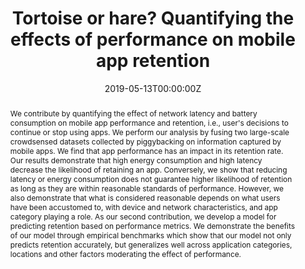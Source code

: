 ---
title: 'Tortoise or hare? Quantifying the effects of performance on mobile app retention'

# Authors
# If you created a profile for a user (e.g. the default `admin` user), write the username (folder name) here
# and it will be replaced with their full name and linked to their profile.
authors:
  - admin
  - Huber Flores
  - Eemil Lagerspetz
  - Sasu Tarkoma
  - Pan Hui 
  - Jukka Manner
  - Petteri Nurmi

# Author notes (optional)
#author_notes:
#  - 'Equal contribution'
#  - 'Equal contribution'

date: '2019-05-13T00:00:00Z'
doi: 'https://doi.org/10.1145/3308558.3313428'

# Schedule page publish date (NOT publication's date).
publishDate: '2019-05-13T00:00:00Z'

# Publication type.
# Accepts a single type but formatted as a YAML list (for Hugo requirements).
# Enter a publication type from the CSL standard.
publication_types: ['paper-conference']

# Publication name and optional abbreviated publication name.
publication: In *The World Wide Web Conference*
publication_short: In *The World Wide Web Conference* (pp. 2517-2528)

abstract: We contribute by quantifying the effect of network latency and battery consumption on mobile app performance and retention, i.e., user's decisions to continue or stop using apps. We perform our analysis by fusing two large-scale crowdsensed datasets collected by piggybacking on information captured by mobile apps. We find that app performance has an impact in its retention rate. Our results demonstrate that high energy consumption and high latency decrease the likelihood of retaining an app. Conversely, we show that reducing latency or energy consumption does not guarantee higher likelihood of retention as long as they are within reasonable standards of performance. However, we also demonstrate that what is considered reasonable depends on what users have been accustomed to, with device and network characteristics, and app category playing a role. As our second contribution, we develop a model for predicting retention based on performance metrics. We demonstrate the benefits of our model through empirical benchmarks which show that our model not only predicts retention accurately, but generalizes well across application categories, locations and other factors moderating the effect of performance.

# Summary. An optional shortened abstract.
summary: "..."
tags: []

# Display this page in the Featured widget?
featured: false

# Custom links (uncomment lines below)
# links:
# - name: Custom Link
#   url: http://example.org

url_pdf: 'https://helda.helsinki.fi/bitstreams/cb943aa4-3bb9-4b02-83df-925953666dec/download'
#url_code: 'https://github.com/wowchemy/wowchemy-hugo-themes'
#url_dataset: 'https://github.com/wowchemy/wowchemy-hugo-themes'
#url_poster: ''
#url_project: ''
#url_slides: ''
#url_source: 'https://github.com/wowchemy/wowchemy-hugo-themes'
#url_video: 'https://youtube.com'

# Featured image
# To use, add an image named `featured.jpg/png` to your page's folder.
#image:
#  caption: 'Image credit: [**Unsplash**](https://unsplash.com/photos/pLCdAaMFLTE)'
#  focal_point: ''
#  preview_only: false

# Associated Projects (optional).
#   Associate this publication with one or more of your projects.
#   Simply enter your project's folder or file name without extension.
#   E.g. `internal-project` references `content/project/internal-project/index.md`.
#   Otherwise, set `projects: []`.
#projects:
#  - example

# Slides (optional).
#   Associate this publication with Markdown slides.
#   Simply enter your slide deck's filename without extension.
#   E.g. `slides: "example"` references `content/slides/example/index.md`.
#   Otherwise, set `slides: ""`.
#slides: example


#{{% callout note %}}
#Click the _Cite_ button above to demo the feature to enable visitors to import publication metadata into their reference management software.
#{{% /callout %}}

#{{% callout note %}}
#Create your slides in Markdown - click the _Slides_ button to check out the example.
#{{% /callout %}}

#Add the publication's **full text** or **supplementary notes** here. You can use rich formatting such as including [code, math, and images](https://wowchemy.com/docs/content/writing-markdown-latex/).
---